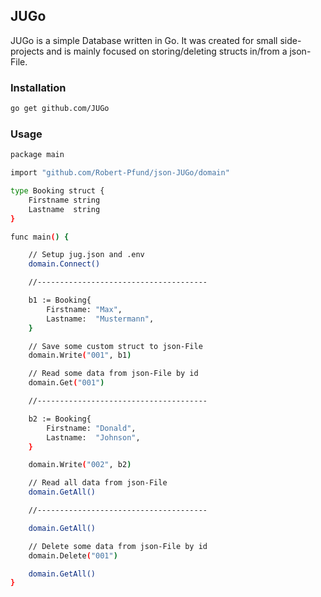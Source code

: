 ## JUGo

JUGo is a simple Database written in Go. It was created for small side-projects and is mainly focused on storing/deleting structs in/from a json-File.

### Installation

```sh
go get github.com/JUGo
```

### Usage

```sh
package main

import "github.com/Robert-Pfund/json-JUGo/domain"

type Booking struct {
	Firstname string
	Lastname  string
}

func main() {

	// Setup jug.json and .env
	domain.Connect()

	//--------------------------------------

	b1 := Booking{
		Firstname: "Max",
		Lastname:  "Mustermann",
	}

	// Save some custom struct to json-File
	domain.Write("001", b1)

	// Read some data from json-File by id
	domain.Get("001")

	//--------------------------------------

	b2 := Booking{
		Firstname: "Donald",
		Lastname:  "Johnson",
	}

	domain.Write("002", b2)

	// Read all data from json-File
	domain.GetAll()

	//--------------------------------------

	domain.GetAll()

	// Delete some data from json-File by id
	domain.Delete("001")

	domain.GetAll()
}
```